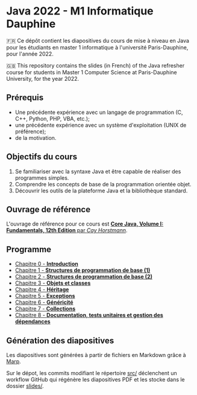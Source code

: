 # Java 2022 - M1 Informatique Dauphine 

🇫🇷 Ce dépôt contient les diapositives du cours de mise à niveau en Java pour les étudiants en master 1 informatique à l'université Paris-Dauphine, pour l'année 2022.

🇬🇧 This repository contains the slides (in French) of the Java refresher course for students in Master 1 Computer Science at Paris-Dauphine University, for the year 2022.

## Prérequis

* Une précédente expérience avec un langage de programmation (C, C++, Python, PHP, VBA, etc.);
* une précédente expérience avec un système d'exploitation (UNIX de préférence);
* de la motivation.

## Objectifs du cours

1. Se familiariser avec la syntaxe Java et être capable de réaliser des programmes simples.
2. Comprendre les concepts de base de la programmation orientée objet.
3. Découvrir les outils de la plateforme Java et la bibliothèque standard.

## Ouvrage de référence

L'ouvrage de référence pour ce cours est [**Core Java, Volume I: Fundamentals, 12th Edition** par *Cay Horstmann*](https://horstmann.com/corejava/).

## Programme

* [Chapitre 0 - **Introduction**](./slides/0_introduction.pdf)
* [Chapitre 1 - **Structures de programmation de base (1)**](./slides/1_bases.pdf)
* [Chapitre 2 - **Structures de programmation de base (2)**](./slides/2_bases.pdf)
* [Chapitre 3 - **Objets et classes**](./slides/3_objets.pdf)
* [Chapitre 4 - **Héritage**](./slides/4_heritage.pdf)
* [Chapitre 5 - **Exceptions**](./slides/5_exceptions.pdf)
* [Chapitre 6 - **Généricité**](./slides/6_genericite.pdf)
* [Chapitre 7 - **Collections**](./slides/7_collections.pdf)
* [Chapitre 8 - **Documentation, tests unitaires et gestion des dépendances**](./slides/8_tests.pdf)

## Génération des diapositives

Les diapositives sont générées à partir de fichiers en Markdown grâce à [Marp](https://marp.app/). 

Sur le dépot, les commits modifiant le répertoire [src/](./src/) déclenchent un workflow GitHub qui régénère les diapositives PDF et les stocke dans le dossier [slides/](./slides/).


